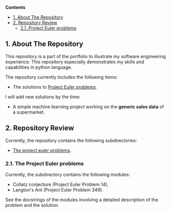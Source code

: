 **Contents**
- [1. About The Repository](#sec1)
- [2. Repository Review](#sec2)
  - [2.1. Project Euler problems](#sec21)

## 1. About The Repository <a id='sec1'></a>

This repository is a part of the portfolio to illustrate my software engineering experience.
This repository especially demonstrates my skills and capabilities in python language.

The repository currently includes the following items:
- The solutions to [Project Euler problems](#https://projecteuler.net/).

I will add new solutions by the time:
- A simple machine learning project working on the **generic sales data** of a supermarket.

## 2. Repository Review <a id='sec2'></a>

Currently, the repository contains the following subdirectories:
- [The project euler problems](#https://projecteuler.net/).

### 2.1. The Project Euler problems <a id='sec21'></a>

Currently, the subdirectory contains the following modules:
- Collatz conjecture (Project Euler Problem 14),
- Langton's Ant (Project Euler Problem 349).

See the docstrings of the modules involving a detailed description of the problem and the solution.
